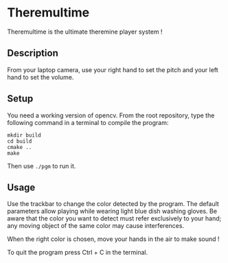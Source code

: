 # Theremultime

Theremultime is the ultimate theremine player system !

## Description

From your laptop camera, use your right hand to set the pitch and your left hand to set the volume.

## Setup

You need a working version of opencv.
From the root repository, type the following command in a terminal to compile the program:
```
mkdir build
cd build
cmake ..
make
```
Then use `./pgm` to run it.

## Usage

Use the trackbar to change the color detected by the program.
The default parameters allow playing while wearing light blue dish washing gloves.
Be aware that the color you want to detect must refer exclusively to your hand; any moving object of the same color may cause interferences.

When the right color is chosen, move your hands in the air to make sound !

To quit the program press Ctrl + C in the terminal.